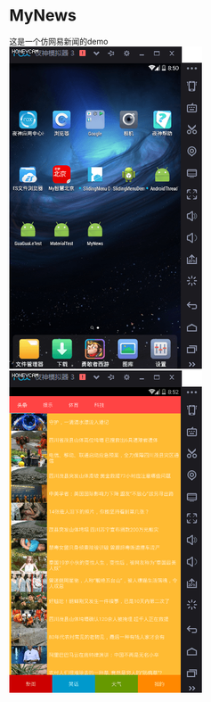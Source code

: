 # MyNews
这是一个仿网易新闻的demo
![image](https://github.com/Jhonson2/MyNews/raw/master/gif/news1.gif) 
![image](https://github.com/Jhonson2/MyNews/raw/master/gif/news2.gif) 

